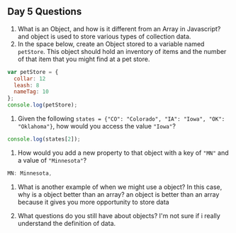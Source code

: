 ## Day 5 Questions

1. What is an Object, and how is it different from an Array in Javascript?
   and object is used to store various types of collection data.
1. In the space below, create an Object stored to a variable named `petStore`.  This object should hold an inventory of items and the number of that item that you might find at a pet store.
```javascript
var petStore = {
  collar: 12
  leash: 8
  nameTag: 10
};
console.log(petStore);

```
1. Given the following `states = {"CO": "Colorado", "IA": "Iowa", "OK": "Oklahoma"}`, how would you access the value `"Iowa"`?
```javascript
console.log(states[2]);

```

1. How would you add a new property to that object with a key of `"MN"` and a value of `"Minnesota"`?
```JavaScript
MN: Minnesota,
```

1. What is another example of when we might use a object?  In this case, why is a object better than an array?
  an object is better than an array because it gives you more opportunity to store data

1. What questions do you still have about objects?
  I'm not sure if i really understand the definition of data.
